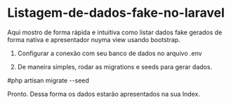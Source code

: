 # Listagem-de-dados-fake-no-laravel

Aqui mostro de forma rápida e intuitiva como listar dados fake gerados de forma nativa e apresentador nuyma view usando bootstrap.

1) Configurar a conexão com seu banco de dados no arquivo .env

2) De maneira simples, rodar as migrations e seeds para gerar dados.

#php artisan migrate --seed

Pronto. Dessa forma os dados estarão apresentados na sua Index.
